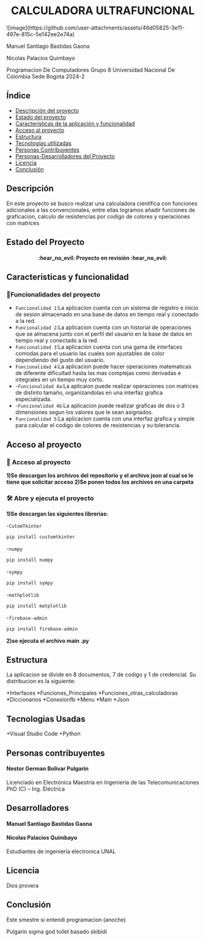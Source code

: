 <h1 align="center"> CALCULADORA ULTRAFUNCIONAL </h1>
![image](https://github.com/user-attachments/assets/46d05825-3e11-497e-815c-5e142ee2e74a)

Manuel Santiago Bastidas Gaona 

Nicolas Palacios Quimbayo 

Programacion De Computadores 
Grupo 8 
Universidad Nacional De Colombia Sede Bogota
2024-2

## Índice

* [Descripción del proyecto](#descripción)
* [Estado del proyecto](#estado-del-proyecto)
* [Características de la aplicación y funcionalidad](#características-y-funcionalidad)
* [Acceso al proyecto](#acceso-al-proyecto)
* [Estructura](#estructura)
* [Tecnologías utilizadas](#tecnologías-usadas)
* [Personas Contribuyentes](#personas-contribuyentes)
* [Personas-Desarrolladores del Proyecto](#desarrolladores)
* [Licencia](#licencia)
* [Conclusión](#conclusión)

## Descripción

En este proyecto se busco realizar una calculadora cientifica con funciones adicionales a las convencionales, entre ellas logramos añadir funciones de graficacion, calculo de resistencias por codigo de colores y operaciones con matrices

## Estado del Proyecto

<h4 align="center">
:hear_no_evil: Proyecto en revisión :hear_no_evil:
</h4>

## Caracteristicas y funcionalidad

### :hammer:Funcionalidades del proyecto
- `Funcionalidad 1`:La aplicacion cuenta con un sistema de registro e inicio de sesion almacenado en una base de datos en tiempo real y conectado a la red.
- `Funcionalidad 2`:La aplicacion cuenta con un historial de operaciones que se almacena junto con el perfil del usuario en la base de datos en tiempo real y conectado a la red.
- `Funcionalidad 3`:La aplicacion cuenta con una gama de interfaces comodas para el usuario las cuales son ajustables de color dependiendo del gusto del usuario.
- `Funcionalidad 4`:La aplicacion puede hacer operaciones matematicas de diferente dificultad hasta las mas complejas como derivadas e integrales en un tiempo muy corto.
- -`Funcionalidad 4a`:La aplicaion puede realizar operaciones con matrices de distinto tamaño, organizandolas en una interfaz grafica especializada.
- -`Funcionalidad 4b`:La aplicacion puede realizar graficas de dos o 3 dimensiones segun los valores que le sean asignados.
-  `Funcionalidad 5`:La aplicacion cuenta con una interfaz grafica y simple para calcular el codigo de colores de resistencias y su tolerancia.

## Acceso al proyecto

### 📁 Acceso al proyecto

**1)Se descargan los archivos del repositorio y el archivo json al cual se le tiene que solicitar acceso
2)Se ponen todos los archivos en una carpeta**

### 🛠️ Abre y ejecuta el proyecto

**1)Se descargan las siguientes librerias:** 

-`CutomTkinter`
```bash
pip install customtkinter
```

-`numpy`
```bash
pip install numpy
```

-`sympy`
```bash
pip install sympy
```

-`mathplotlib`
```bash
pip install matplotlib
```
-`firebase-admin`
```bash
pip install firebase-admin
```
**2)se ejecuta el archivo main .py**


## Estructura

La aplicacion se divide en 8 documentos, 7 de codigo y 1 de credencial. Su distribucion es la siguiente:

*Interfaces
*Funciones_Principales
*Funciones_otras_calculadoras
*Diccionarios
*Conexionfb
*Menu
*Main
*Json

## Tecnologias Usadas

+Visual Studio Code 
+Python

## Personas contribuyentes

#### Nestor German Bolivar Pulgarin
Licenciado en Electrónica
Maestría en Ingeniería de las Telecomunicaciones
PhD (C) –  Ing. Eléctrica

## Desarrolladores
 #### Manuel Santiago Bastidas Gaona
 #### Nicolas Palacios Quimbayo
 Estudiantes de ingenieria electronica UNAL
 
## Licencia

Dios provera

## Conclusión

Este smestre si entendi programacion (anoche)

Pulgarin sigma god toilet basado skibidi 
